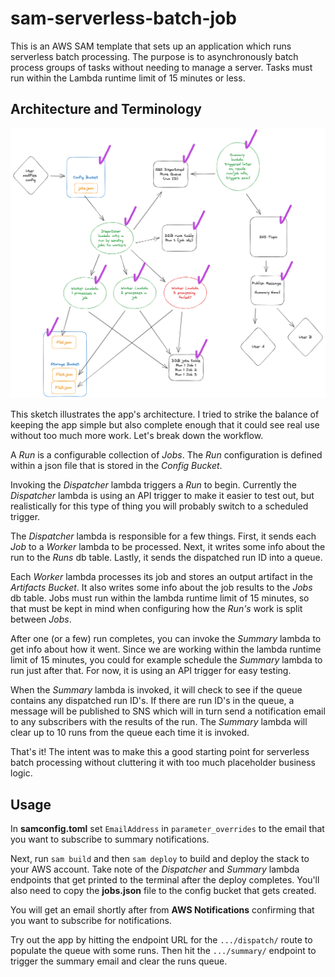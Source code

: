 # sam-serverless-batch-job

This is an AWS SAM template that sets up an application which runs serverless batch processing. The purpose is to asynchronously batch process groups of tasks without needing to manage a server. Tasks must run within the Lambda runtime limit of 15 minutes or less.

## Architecture and Terminology

![](docs/infra.png)

This sketch illustrates the app's architecture. I tried to strike the balance of keeping the app simple but also complete enough that it could see real use without too much more work. Let's break down the workflow.

A _Run_ is a configurable collection of _Jobs_. The _Run_ configuration is defined within a json file that is stored in the _Config Bucket_.

Invoking the _Dispatcher_ lambda triggers a _Run_ to begin. Currently the _Dispatcher_ lambda is using an API trigger to make it easier to test out, but realistically for this type of thing you will probably switch to a scheduled trigger.

The _Dispatcher_ lambda is responsible for a few things. First, it sends each _Job_ to a _Worker_ lambda to be processed. Next, it writes some info about the run to the _Runs_ db table. Lastly, it sends the dispatched run ID into a queue.

Each _Worker_ lambda processes its job and stores an output artifact in the _Artifacts Bucket_. It also writes some info about the job results to the _Jobs_ db table. Jobs must run within the lambda runtime limit of 15 minutes, so that must be kept in mind when configuring how the _Run's_ work is split between _Jobs_.

After one (or a few) run completes, you can invoke the _Summary_ lambda to get info about how it went. Since we are working within the lambda runtime limit of 15 minutes, you could for example schedule the _Summary_ lambda to run just after that. For now, it is using an API trigger for easy testing.

When the _Summary_ lambda is invoked, it will check to see if the queue contains any dispatched run ID's. If there are run ID's in the queue, a message will be published to SNS which will in turn send a notification email to any subscribers with the results of the run. The _Summary_ lambda will clear up to 10 runs from the queue each time it is invoked.

That's it! The intent was to make this a good starting point for serverless batch processing without cluttering it with too much placeholder business logic.

## Usage

In **samconfig.toml** set `EmailAddress` in `parameter_overrides` to the email that you want to subscribe to summary notifications.

Next, run `sam build` and then `sam deploy` to build and deploy the stack to your AWS account. Take note of the _Dispatcher_ and _Summary_ lambda endpoints that get printed to the terminal after the deploy completes. You'll also need to copy the **jobs.json** file to the config bucket that gets created.

You will get an email shortly after from **AWS Notifications** confirming that you want to subscribe for notifications.

Try out the app by hitting the endpoint URL for the `.../dispatch/` route to populate the queue with some runs. Then hit the `.../summary/` endpoint to trigger the summary email and clear the runs queue.
